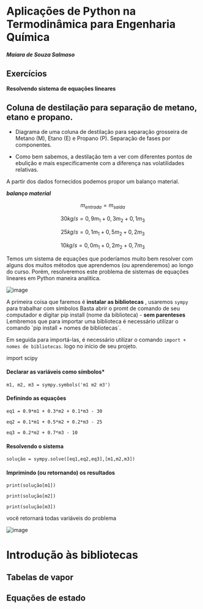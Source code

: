 # Aplicações de Python na Termodinâmica para Engenharia Química

####  ***Maiara de Souza Salmaso***

## Exercícios 
**Resolvendo sistema de equações lineares**

## Coluna de destilação para separação de metano, etano e propano.

- Diagrama de uma coluna de destilação para separação grosseira de Metano (M), Etano (E) e Propano (P). Separação de fases por componentes.

- Como bem sabemos, a destilação tem a ver com diferentes pontos de ebulição e mais especificamente com a diferença nas volatilidades relativas.

A partir dos dados fornecidos podemos propor um balanço material.


***balanço material***

$$m_{entrada} = m_{saída}$$

$$30 kg/s = 0,9m_{1} + 0,3m_{2} + 0,1m_{3}$$

$$25 kg/s = 0,1m_{1} + 0,5m_{2} + 0,2m_{3}$$

$$10 kg/s = 0,0m_{1} + 0,2m_{2} + 0,7m_{3}$$


Temos um sistema de equações que poderíamos muito bem resolver com alguns dos muitos métodos que aprendemos (ou aprenderemos) ao longo do curso. Porém, resolveremos este problema de sistemas de equações lineares em Python maneira analítica.

![image](https://github.com/maiarasalmaso/minicurso-python-termodinamica/assets/91421583/10970fc6-ac53-4080-9bdc-dc3851453c4b)


A primeira coisa que faremos é **instalar as bibliotecas** , usaremos `sympy` para trabalhar com símbolos
Basta abrir o promt de comando de seu computador e digitar pip install (nome da biblioteca) - **sem parenteses**
Lembremos que para importar uma biblioteca é necessário utilizar o comando `pip install + nomes de bibliotecas´.

Em seguida para importá-las, é necessário utilizar o comando `import + nomes de bibliotecas`. logo no início de seu projeto.

import scipy

#### Declarar as variáveis como símbolos*

`m1, m2, m3 = sympy.symbols('m1 m2 m3')`

#### Definindo as equações 

`eq1 = 0.9*m1 + 0.3*m2 + 0.1*m3 - 30`

`eq2 = 0.1*m1 + 0.5*m2 + 0.2*m3 - 25`

`eq3 = 0.2*m2 + 0.7*m3 - 10`

#### Resolvendo o sistema
`solução = sympy.solve([eq1,eq2,eq3],[m1,m2,m3])`

#### Imprimindo (ou retornando) os resultados
`print(solução[m1])`

`print(solução[m2])`

`print(solução[m3])` 

você retornará todas variáveis do problema

![image](https://github.com/maiarasalmaso/minicurso-python-termodinamica/assets/91421583/880ea6c1-6b65-42cf-a2ef-b76355572e5b)


# Introdução às bibliotecas
## Tabelas de vapor 


## Equações de estado
